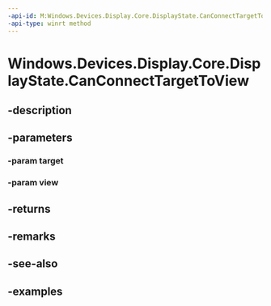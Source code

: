 ```yaml
---
-api-id: M:Windows.Devices.Display.Core.DisplayState.CanConnectTargetToView(Windows.Devices.Display.Core.DisplayTarget,Windows.Devices.Display.Core.DisplayView)
-api-type: winrt method
---
```


<!-- Method syntax.
public bool DisplayState.CanConnectTargetToView(DisplayTarget target, DisplayView view)
-->

# Windows.Devices.Display.Core.DisplayState.CanConnectTargetToView

## -description

## -parameters
### -param target

### -param view

## -returns

## -remarks

## -see-also

## -examples

